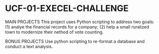 # UCF-01-EXECEL-CHALLENGE

MAIN PROJECTS
This project uses Python scripting to address two goals: (1) analye the financial records for a company; (2) help a small ruralized town to modernize their nethod of vote counting.

BONUS PROJECTS
Use python scripting to re-format a database and conduct a text analysis.